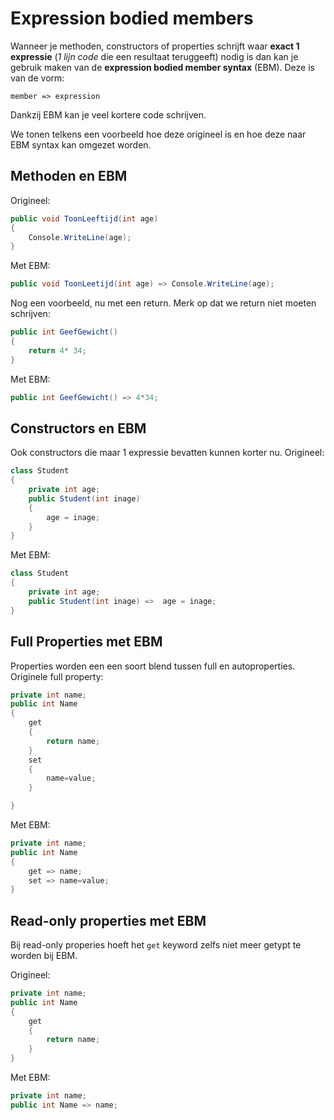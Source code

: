 # Expression bodied members

Wanneer je methoden, constructors of properties schrijft waar **exact 1 expressie** (*1 lijn code* die een resultaat teruggeeft) nodig is dan kan je gebruik maken van de **expression bodied member syntax** (EBM). Deze is van de vorm:

```text
member => expression
```

Dankzij EBM kan je veel kortere code schrijven.

We tonen telkens een voorbeeld hoe deze origineel is en hoe deze naar EBM syntax kan omgezet worden.

## Methoden en EBM

Origineel:

```csharp
public void ToonLeeftijd(int age)
{
    Console.WriteLine(age);
}
```

Met EBM:

```csharp
public void ToonLeetijd(int age) => Console.WriteLine(age);
```

Nog een voorbeeld, nu met een return. Merk op dat we return niet moeten schrijven:

```csharp
public int GeefGewicht()
{
    return 4* 34;
}
```

Met EBM:
```csharp
public int GeefGewicht() => 4*34;
```

## Constructors en EBM
Ook constructors die maar 1 expressie bevatten kunnen korter nu.
Origineel:
```csharp
class Student
{
    private int age;
    public Student(int inage)
    {
        age = inage;
    }
}
```

Met EBM:
```csharp
class Student
{
    private int age;
    public Student(int inage) =>  age = inage;
}
```

## Full Properties met EBM
Properties worden een een soort blend tussen full en autoproperties.
Originele full property:
```csharp
private int name;
public int Name
{
    get
    {
        return name;
    }
    set
    {
        name=value;
    }

}
```

Met EBM:
```csharp
private int name;
public int Name
{
    get => name;
    set => name=value;
}
```
## Read-only properties met EBM
Bij read-only properies hoeft het ``get`` keyword zelfs niet meer getypt te worden bij EBM.

Origineel:

```csharp
private int name;
public int Name
{
    get
    {
        return name;
    }
}
```

Met EBM:
```csharp
private int name;
public int Name => name;
```
